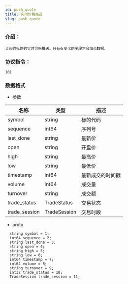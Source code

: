 ```yaml
---
id: push_quote
title: 实时价格推送
slug: push_quote
---
```


### 介绍：
    订阅的标的的实时价格推送。只有有变化的字段才会填充数据。
### 协议指令：
    101
### 数据格式
* 参数

| 名称 | 类型   | 描述  | 
|-------|-------|-----|
|symbol|string|标的代码|
|sequence|int64|序列号|
|last_done|string|最新价|
|open|string|开盘价|
|high|string|最高价|
|low|string|最低价|
|timestamp|int64|最新成交的时间戳|
|volume|int64|成交量|
|turnover|string|成交额|
|trade_status|TradeStatus|交易状态|
|trade_session|TradeSession|交易时段|

* proto
```
  string symbol = 1;
  int64 sequence = 2;
  string last_done = 3;
  string open = 4;
  string high = 5;
  string low = 6;
  int64 timestamp = 7;
  int64 volume = 8;
  string turnover = 9;
  int32 trade_status = 10;
  TradeSession trade_session = 11;
```
